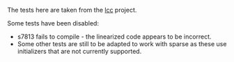 The tests here are taken from the [lcc](https://github.com/drh/lcc) project.

Some tests have been disabled:

* s7813 fails to compile - the linearized code appears to be incorrect.
* Some other tests are still to be adapted to work with sparse as these use initializers that are not currently supported.
